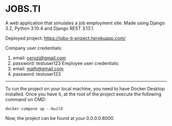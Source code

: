 # JOBS.TI

A web application that simulates a job employment site. Made using Django 3.2, Python 3.10.4 and Django REST 3.13.1.

Deployed project: https://jobs-ti-project.herokuapp.com/

Company user credentials:
   1. email: cerozi@gmail.com
   2. password: testuser123
Employee user credentials:
   1. email: math@gmail.com
   2. password: testuser123

<hr></hr>

To run the project on your local machine, you need to have Docker Desktop installed. Once you have it, at the root of the project execute the following command on CMD:
```
docker-compose up --build
```

Now, the project can be found at your 0.0.0.0:8000.





